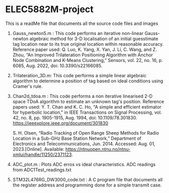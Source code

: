 # ELEC5882M-project
This is a readMe file that documents all the source code files and images

1)  Gauss_newton5.m : This code performs an iterative non-linear Gauss-newton algebraic method for 3-D localisation of an initial guesstimate tag location near to its true original location within reasonable accuracy.
Reference paper used: Q. Luo, K. Yang, X. Yan, J. Li, C. Wang, and Z. Zhou, “An Improved Trilateration Positioning Algorithm with Anchor Node Combination and K-Means Clustering,” Sensors, vol. 22, no. 16, p. 6085, Aug. 2022, doi: 10.3390/s22166085.

2) Trilateration_3D.m: This code performs a simple linear algebraic algorithm to determine a position of tag based on ideal conditions using Cramer's rule.

3) Chan2d_tdoa.m : This code performs a non iterative linearised 2-D space TDoA algorithm to estimate an unknown tag's position.
   Reference papers used: Y. T. Chan and K. C. Ho, "A simple and efficient estimator for hyperbolic location," in IEEE Transactions on Signal Processing, vol. 42,       no. 8, pp. 1905-1915, Aug. 1994, doi: 10.1109/78.301830. 
   https://ieeexplore.ieee.org/document/301830
   
   S. H. Olsen, “Radio Tracking of Open Range Sheep Methods for Radio Location in a Sub-GHz Base Station Network,” Department of Electronics and Telecommunications,     Jun. 2014. Accessed: Aug. 01, 2023.[Online]. Available: https://ntnuopen.ntnu.no/ntnu-xmlui/handle/11250/2371123.

5) ADC_plot.m : Plots ADC erros vs ideal characteristics. ADC readings from ADC1Test_readings.txt
6) STM32L476RG_DW3000_code.txt : A C program file that documents all the register address and programming done for a simple transmit case.
